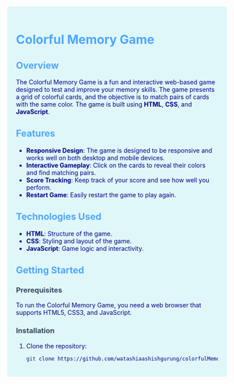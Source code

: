 <div style="background-color: #E0F7FA; color: navy; padding: 20px;">

# <span style="color:#4DA6FF;">Colorful Memory Game</span>

## <span style="color:#4DA6FF;">Overview</span>

The Colorful Memory Game is a fun and interactive web-based game designed to test and improve your memory skills. The game presents a grid of colorful cards, and the objective is to match pairs of cards with the same color. The game is built using **HTML**, **CSS**, and **JavaScript**.

## <span style="color:#4DA6FF;">Features</span>

- **Responsive Design**: The game is designed to be responsive and works well on both desktop and mobile devices.
- **Interactive Gameplay**: Click on the cards to reveal their colors and find matching pairs.
- **Score Tracking**: Keep track of your score and see how well you perform.
- **Restart Game**: Easily restart the game to play again.

## <span style="color:#4DA6FF;">Technologies Used</span>

- **HTML**: Structure of the game.
- **CSS**: Styling and layout of the game.
- **JavaScript**: Game logic and interactivity.

## <span style="color:#4DA6FF;">Getting Started</span>

### <span style="color:#34495E;">Prerequisites</span>

To run the Colorful Memory Game, you need a web browser that supports HTML5, CSS3, and JavaScript.

### <span style="color:#34495E;">Installation</span>

1. Clone the repository:
   ```sh
   git clone https://github.com/watashiaashishgurung/colorfulMemoryGame.git
